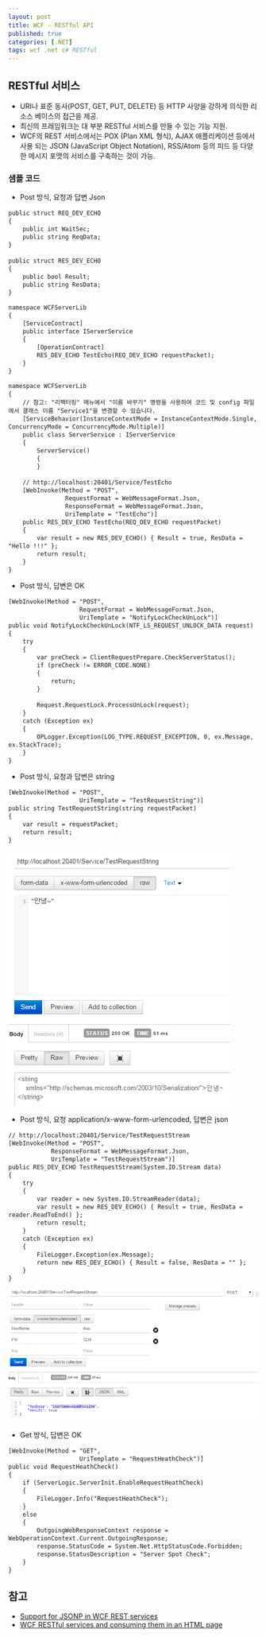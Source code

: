 ```yaml
---
layout: post
title: WCF - RESTful API
published: true
categories: [.NET]
tags: wcf .net c# RESTful
---
```

## RESTful 서비스
- URI나 표준 동사(POST, GET, PUT, DELETE) 등 HTTP 사양을 강하게 의식한 리소스 베이스의 접근을 제공.
- 최신의 프레임워크는 대 부분 RESTful 서비스를 만들 수 있는 기능 지원.
- WCF의 REST 서비스에서는 POX (Plan XML 형식), AJAX 애플리케이션 등에서 사용 되는 JSON (JavaScript Object Notation), RSS/Atom 등의 피드 등 다양한 메시지 포맷의 서비스를 구축하는 것이 가능.
  
  
### 샘플 코드
- Post 방식, 요청과 답변 Json
  
```
public struct REQ_DEV_ECHO
{
    public int WaitSec;
    public string ReqData;
}

public struct RES_DEV_ECHO
{
    public bool Result;
    public string ResData;
}
```
  
```
namespace WCFServerLib
{
    [ServiceContract]
    public interface IServerService
    {
        [OperationContract]
        RES_DEV_ECHO TestEcho(REQ_DEV_ECHO requestPacket);
    }
}
```
  
```
namespace WCFServerLib
{
	// 참고: "리팩터링" 메뉴에서 "이름 바꾸기" 명령을 사용하여 코드 및 config 파일에서 클래스 이름 "Service1"을 변경할 수 있습니다.
	[ServiceBehavior(InstanceContextMode = InstanceContextMode.Single, ConcurrencyMode = ConcurrencyMode.Multiple)]
	public class ServerService : IServerService
	{
		ServerService()
		{
		}

    // http://localhost:20401/Service/TestEcho
    [WebInvoke(Method = "POST",
                RequestFormat = WebMessageFormat.Json,
                ResponseFormat = WebMessageFormat.Json,
                UriTemplate = "TestEcho")]
    public RES_DEV_ECHO TestEcho(REQ_DEV_ECHO requestPacket)
    {
        var result = new RES_DEV_ECHO() { Result = true, ResData = "Hello !!!" };
        return result;
    }
}
```
  
- Post 방식, 답변은 OK
  
```
[WebInvoke(Method = "POST",
					RequestFormat = WebMessageFormat.Json,
					UriTemplate = "NotifyLockCheckUnLock")]
public void NotifyLockCheckUnLock(NTF_LS_REQUEST_UNLOCK_DATA request)
{
	try
	{
		var preCheck = ClientRequestPrepare.CheckServerStatus();
		if (preCheck != ERROR_CODE.NONE)
		{
			return;
		}

		Request.RequestLock.ProcessUnLock(request);
	}
	catch (Exception ex)
	{
		OPLogger.Exception(LOG_TYPE.REQUEST_EXCEPTION, 0, ex.Message, ex.StackTrace);
	}
}
```
  
- Post 방식, 요청과 답변은 string
  
```
[WebInvoke(Method = "POST",
                    UriTemplate = "TestRequestString")]
public string TestRequestString(string requestPacket)
{
    var result = requestPacket;
    return result;
}
```
  
![](/images/2019/wcf_restapi_post_string.png)
  
- Post 방식, 요청 application/x-www-form-urlencoded, 답변은 json
  
```
// http://localhost:20401/Service/TestRequestStream
[WebInvoke(Method = "POST",
            ResponseFormat = WebMessageFormat.Json,
            UriTemplate = "TestRequestStream")]
public RES_DEV_ECHO TestRequestStream(System.IO.Stream data)
{
    try
    {
        var reader = new System.IO.StreamReader(data);
        var result = new RES_DEV_ECHO() { Result = true, ResData = reader.ReadToEnd() };
        return result;
    }
    catch (Exception ex)
    {
        FileLogger.Exception(ex.Message);
        return new RES_DEV_ECHO() { Result = false, ResData = "" };
    }
}
```
  
![](/images/2019/wcf_restapi_post_form.png)
  
- Get 방식, 답변은 OK
  
```
[WebInvoke(Method = "GET",
					UriTemplate = "RequestHeathCheck")]
public void RequestHeathCheck()
{
	if (ServerLogic.ServerInit.EnableRequestHeathCheck)
	{
		FileLogger.Info("RequestHeathCheck");
	}
	else
	{
		OutgoingWebResponseContext response = WebOperationContext.Current.OutgoingResponse;
		response.StatusCode = System.Net.HttpStatusCode.Forbidden;
		response.StatusDescription = "Server Spot Check";
	}
}
```
  
  

## 참고
- [Support for JSONP in WCF REST services](http://www.codeproject.com/Articles/417629/Support-for-JSONP-in-WCF-REST-services)
- [WCF RESTful services and consuming them in an HTML page](http://www.codeproject.com/Articles/613097/WCF-RESTful-services-and-consuming-them-in-an-HTML)
